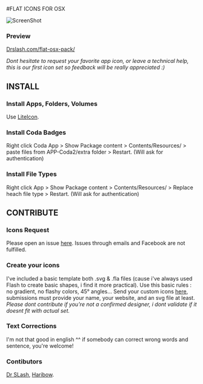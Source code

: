 #FLAT ICONS FOR OSX

![ScreenShot](http://drslash.com/wp-content/uploads/2014/07/SLASHOS.jpg)

### Preview
[Drslash.com/flat-osx-pack/](http://en.drslash.com/flat-osx-pack/)

*Dont hesitate to request your favorite app icon, or leave a technical help, this is our first icon set so feedback will be really appreciated :)*

## INSTALL

### Install Apps, Folders, Volumes
Use [LiteIcon](http://www.freemacsoft.net/liteicon/).

### Install Coda Badges
Right click Coda App > Show Package content > Contents/Resources/ > paste files from APP-Coda2/extra folder > Restart. (Will ask for authentication)

### Install File Types
Right click App > Show Package content >  Contents/Resources/ > Replace heach file type > Restart. (Will ask for authentication)


## CONTRIBUTE

### Icons Request
Please open an issue [here](https://github.com/dr-slash/icons-flat-osx/issues).
Issues through emails and Facebook are not fulfilled.

### Create your icons
I've included a basic template both .svg & .fla files (cause i've always used Flash to create basic shapes, i find it more practical). 
Use this basic rules : no gradient, no flashy colors, 45° angles...
Send your custom icons [here](https://github.com/dr-slash/icons-flat-osx/issues/42), submissions must provide your name, your website, and an svg file at least.
*Please dont contribute if you're not a confirmed designer, i dont validate if it doesnt fit with actual set.*

### Text Corrections
I'm not that good in english ^^ if somebody can correct wrong words and sentence, you're welcome!

### Contibutors
[Dr SLash](http://drslash.com/), [Haribow](http://oneharibow.tumblr.com/).
